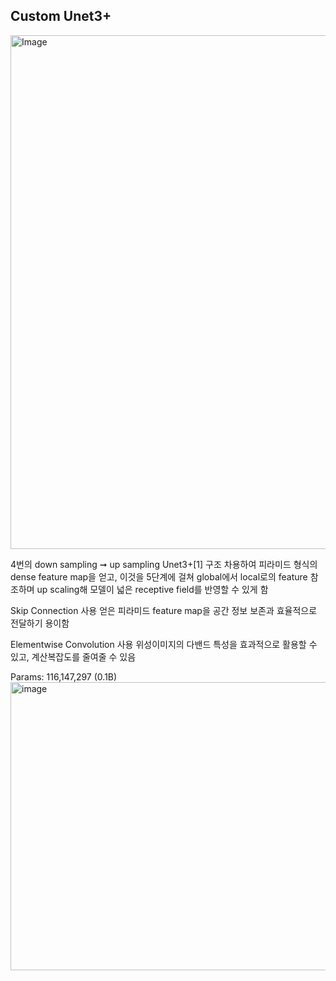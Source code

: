 ## Custom Unet3+
<img width="1174" height="822" alt="Image" src="https://github.com/user-attachments/assets/29cd11f9-a451-48e0-9aa0-3d8415ab5701" />

4번의 down sampling ➞ up sampling
Unet3+[1] 구조 차용하여 피라미드 형식의 dense feature map을 얻고, 이것을 5단계에 걸쳐 global에서 local로의 feature 참조하며 up scaling해 모델이 넓은 receptive field를 반영할 수 있게 함

   Skip Connection 사용
얻은 피라미드 feature map을 공간 정보 보존과 효율적으로 전달하기 용이함

   Elementwise Convolution 사용
위성이미지의 다밴드 특성을 효과적으로 활용할 수 있고, 계산복잡도를 줄여줄 수 있음
      
 Params: 116,147,297 (0.1B)
<img width="2335" height="461" alt="image" src="https://github.com/user-attachments/assets/6349e206-6cd2-4fb9-9d9f-d555d90a03d9" />
